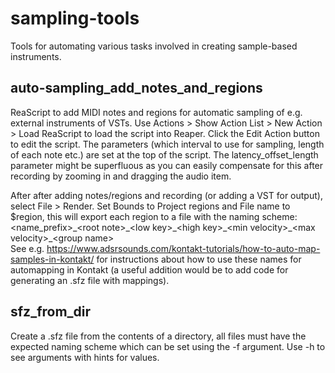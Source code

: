 # sampling-tools
Tools for automating various tasks involved in creating sample-based instruments. 

## auto-sampling_add_notes_and_regions
ReaScript to add MIDI notes and regions for automatic sampling of e.g. external instruments of VSTs. Use Actions > Show Action List > New Action > Load ReaScript to load the script into Reaper. Click the Edit Action button to edit the script. The parameters (which interval to use for sampling, length of each note etc.) are set at the top of the script. The latency_offset_length parameter might be superfluous as you can easily compensate for this after recording by zooming in and dragging the audio item.

After after adding notes/regions and recording (or adding a VST for output), select File > Render. Set Bounds to Project regions and File name to $region, this will export         each region to a file with the naming scheme:<br>
<name_prefix>\_\<root note>\_\<low key>\_\<high key>\_\<min velocity>\_\<max velocity>\_\<group name><br>
See e.g. https://www.adsrsounds.com/kontakt-tutorials/how-to-auto-map-samples-in-kontakt/ for instructions about how to use these names for automapping in Kontakt (a useful addition would be to add code for generating an .sfz file with mappings).

## sfz_from_dir
Create a .sfz file from the contents of a directory, all files must have the expected naming scheme which can be set using the -f argument. Use -h to see arguments with hints for values.
